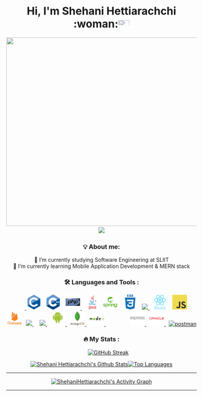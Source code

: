 <h1 align="center">Hi, I'm Shehani Hettiarachchi :woman:<img src="https://raw.githubusercontent.com/MartinHeinz/MartinHeinz/master/wave.gif" width="30px" height ="20px"></h1>
<div id="header" align="center">
  <img src="https://media.giphy.com/media/paTz7UZbPfTZFRYnnB/giphy.gif" width = "600" height = "500"/>
</div>

<div align="center">
<img src="https://readme-typing-svg.herokuapp.com?color=fff&width=480&height=65&lines=WELCOME+TO+MY+PROFILE+.+.+.+.;+.+.+.&center=true"></a>
<br>

### :bulb: About me:

 🔭 I’m currently studying Software Engineering at SLIIT <br>
 🌱 I’m currently learning Mobile Application Development & MERN stack 

### :hammer_and_wrench: Languages and Tools : 

<div>
  &nbsp;&nbsp;&nbsp;&nbsp;&nbsp;&nbsp;&nbsp;&nbsp;<a href="https://www.cprogramming.com/" target="_blank"> <img src="https://raw.githubusercontent.com/devicons/devicon/master/icons/c/c-original.svg" alt="c" width="40" height="40"/></a> &nbsp;
  <a href="https://www.w3schools.com/cpp/" target="_blank"><img src="https://raw.githubusercontent.com/devicons/devicon/master/icons/cplusplus/cplusplus-original.svg" alt="cplusplus" width="40" height="40"/></a>  &nbsp;
  <a href="https://www.php.net" target="_blank"> <img src="https://raw.githubusercontent.com/devicons/devicon/master/icons/php/php-original.svg" alt="php" width="40" height="40"/> </a> &nbsp;
  <a href="https://www.java.com" target="_blank"><img src="https://github.com/devicons/devicon/blob/master/icons/java/java-original-wordmark.svg" title="Java" alt="Java" width="40" height="40"/></a>&nbsp;
  <img src="https://github.com/devicons/devicon/blob/master/icons/spring/spring-original-wordmark.svg" title="Spring" alt="Spring" width="40" height="40"/>  &nbsp; 
  <img src="https://github.com/devicons/devicon/blob/master/icons/css3/css3-plain-wordmark.svg"  title="CSS3" alt="CSS" width="40" height="40"/> &nbsp;
  <a href="https://getbootstrap.com" target="_blank"> <img src="https://img.icons8.com/color/48/000000/bootstrap.png"/> </a>&nbsp;
  <img src="https://github.com/devicons/devicon/blob/master/icons/react/react-original-wordmark.svg" title="React" alt="React" width="40" height="40"/> &nbsp;
  <a href="https://developer.mozilla.org/en-US/docs/Web/JavaScript" target="_blank"><img src="https://github.com/devicons/devicon/blob/master/icons/javascript/javascript-original.svg" title="JavaScript" alt="JavaScript" width="40" height="40"/></a> &nbsp;
  <img src="https://github.com/devicons/devicon/blob/master/icons/firebase/firebase-plain-wordmark.svg" title="Firebase" alt="Firebase" width="40" height="40"/> &nbsp;
  <a style="padding-right:8px;" href="https://www.mysql.com/" target="_blank"> <img src="https://img.icons8.com/fluent/50/000000/mysql-logo.png"/> </a> &nbsp;
  <a href="https://git-scm.com/" target="_blank"> <img src="https://img.icons8.com/color/48/000000/git.png"/> </a> &nbsp;
  <a href="https://developer.android.com" target="_blank" rel="noreferrer"> <img src="https://raw.githubusercontent.com/devicons/devicon/master/icons/android/android-original-wordmark.svg" alt="android" width="40" height="40"/> </a>  &nbsp; <a href="https://www.mongodb.com/" target="_blank" rel="noreferrer"> <img src="https://raw.githubusercontent.com/devicons/devicon/master/icons/mongodb/mongodb-original-wordmark.svg" alt="mongodb" width="40" height="40"/> </a> &nbsp; <a href="https://nodejs.org" target="_blank" rel="noreferrer"> <img src="https://raw.githubusercontent.com/devicons/devicon/master/icons/nodejs/nodejs-original-wordmark.svg" alt="nodejs" width="40" height="40"/> </a> &nbsp;&nbsp;&nbsp;&nbsp;&nbsp;&nbsp; 
  &nbsp;&nbsp;&nbsp;&nbsp;&nbsp;&nbsp;&nbsp;&nbsp;  <a href="https://expressjs.com" target="_blank" rel="noreferrer"> <img src="https://raw.githubusercontent.com/devicons/devicon/master/icons/express/express-original-wordmark.svg" alt="express" width="40" height="40"/> </a> &nbsp; 
  <a href="https://www.oracle.com/" target="_blank" rel="noreferrer"> <img src="https://raw.githubusercontent.com/devicons/devicon/master/icons/oracle/oracle-original.svg" alt="oracle" width="40" height="40"/> </a> &nbsp;  
  <a href="https://postman.com" target="_blank" rel="noreferrer"> <img src="https://www.vectorlogo.zone/logos/getpostman/getpostman-icon.svg" alt="postman" width="40" height="40"/> </a>
</div>

### :fire: My Stats :

&nbsp; &nbsp; &nbsp; &nbsp; &nbsp;[![GitHub Streak](http://github-readme-streak-stats.herokuapp.com?user=ShehaniHettiarachchi&theme=dark&background=000000)](https://git.io/streak-stats)

<p align="center">
   <a href="https://github.com/shehanihettiarachchi/github-readme-stats"><img alt="Shehani Hettiarachchi's Github Stats" src="https://github-readme-stats.vercel.app/api?username=shehanihettiarachchi&show_icons=true&count_private=true&theme=react&hide_border=true&bg_color=0D1117" /></a><a href="https://github.com/shehanihettiarachchi/github-readme-stats"><img alt="Top Languages" src="https://github-readme-stats.vercel.app/api/top-langs/?username=shehanihettiarachchi&langs_count=8&count_private=true&layout=compact&theme=react&hide_border=true&bg_color=0D1117" /></a>
</p>
  
  <hr>
  <a href="https://github.com/ShehaniHettiarachchi/github-readme-activity-graph"><img alt="ShehaniHettiarachchi's Activity Graph" src="https://activity-graph.herokuapp.com/graph?username=ShehaniHettiarachchi&bg_color=0D1117&color=5BCDEC&line=5BCDEC&point=FFFFFF&hide_border=true" /></a>
</div>  
<hr>
  

